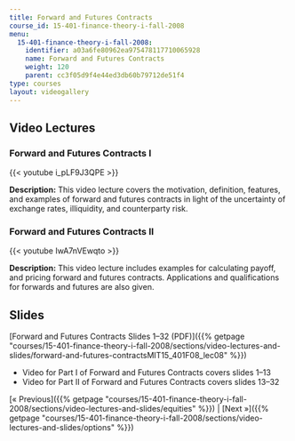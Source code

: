 ```yaml
---
title: Forward and Futures Contracts
course_id: 15-401-finance-theory-i-fall-2008
menu:
  15-401-finance-theory-i-fall-2008:
    identifier: a03a6fe80962ea975478117710065928
    name: Forward and Futures Contracts
    weight: 120
    parent: cc3f05d9f4e44ed3db60b79712de51f4
type: courses
layout: videogallery
---
```

Video Lectures
--------------

### Forward and Futures Contracts I

{{< youtube i\_pLF9J3QPE >}}

**Description:** This video lecture covers the motivation, definition, features, and examples of forward and futures contracts in light of the uncertainty of exchange rates, illiquidity, and counterparty risk.

### Forward and Futures Contracts II

{{< youtube IwA7nVEwqto >}}

**Description:** This video lecture includes examples for calculating payoff, and pricing forward and futures contracts. Applications and qualifications for forwards and futures are also given.

Slides
------

[Forward and Futures Contracts Slides 1–32 (PDF)]({{% getpage "courses/15-401-finance-theory-i-fall-2008/sections/video-lectures-and-slides/forward-and-futures-contractsMIT15_401F08_lec08" %}})

*   Video for Part I of Forward and Futures Contracts covers slides 1–13
*   Video for Part II of Forward and Futures Contracts covers slides 13–32

[« Previous]({{% getpage "courses/15-401-finance-theory-i-fall-2008/sections/video-lectures-and-slides/equities" %}}) | [Next »]({{% getpage "courses/15-401-finance-theory-i-fall-2008/sections/video-lectures-and-slides/options" %}})